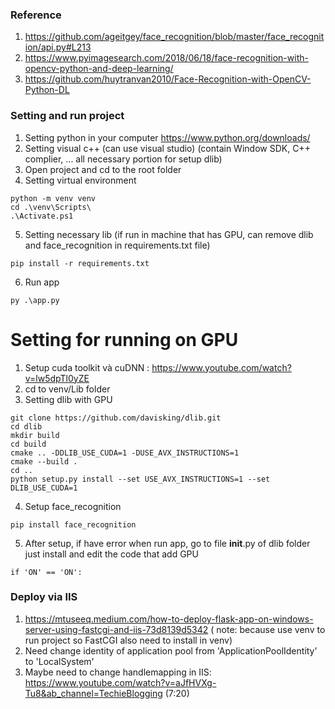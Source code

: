### Reference

1. https://github.com/ageitgey/face_recognition/blob/master/face_recognition/api.py#L213
2. https://www.pyimagesearch.com/2018/06/18/face-recognition-with-opencv-python-and-deep-learning/
3. https://github.com/huytranvan2010/Face-Recognition-with-OpenCV-Python-DL

### Setting and run project

1. Setting python in your computer https://www.python.org/downloads/
2. Setting visual c++ (can use visual studio) (contain Window SDK, C++ complier, ... all necessary portion for setup dlib)
3. Open project and cd to the root folder
4. Setting virtual environment

```
python -m venv venv
cd .\venv\Scripts\
.\Activate.ps1
```

5. Setting necessary lib (if run in machine that has GPU, can remove dlib and face_recognition in requirements.txt file)

```
pip install -r requirements.txt
```

6. Run app

```
py .\app.py
```

# Setting for running on GPU

1. Setup cuda toolkit và cuDNN : https://www.youtube.com/watch?v=lw5dpTl0yZE
2. cd to venv/Lib folder
3. Setting dlib with GPU

```
git clone https://github.com/davisking/dlib.git
cd dlib
mkdir build
cd build
cmake .. -DDLIB_USE_CUDA=1 -DUSE_AVX_INSTRUCTIONS=1
cmake --build .
cd ..
python setup.py install --set USE_AVX_INSTRUCTIONS=1 --set DLIB_USE_CUDA=1
```

4. Setup face_recognition

```
pip install face_recognition
```

5. After setup, if have error when run app, go to file **init**.py of dlib folder just install and edit the code that add GPU

```
if 'ON' == 'ON':
```

### Deploy via IIS

1. https://mtuseeq.medium.com/how-to-deploy-flask-app-on-windows-server-using-fastcgi-and-iis-73d8139d5342 ( note: because use venv to run project so FastCGI also need to install in venv)
2. Need change identity of application pool from 'ApplicationPoolIdentity' to 'LocalSystem'
3. Maybe need to change handlemapping in IIS: https://www.youtube.com/watch?v=aJfHVXg-Tu8&ab_channel=TechieBlogging (7:20)
